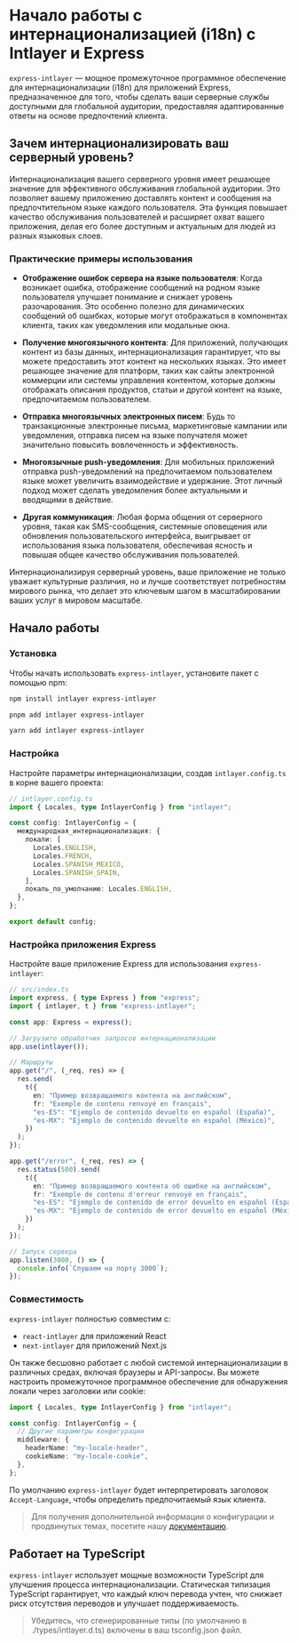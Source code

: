 # Начало работы с интернационализацией (i18n) с Intlayer и Express

`express-intlayer` — мощное промежуточное программное обеспечение для интернационализации (i18n) для приложений Express, предназначенное для того, чтобы сделать ваши серверные службы доступными для глобальной аудитории, предоставляя адаптированные ответы на основе предпочтений клиента.

## Зачем интернационализировать ваш серверный уровень?

Интернационализация вашего серверного уровня имеет решающее значение для эффективного обслуживания глобальной аудитории. Это позволяет вашему приложению доставлять контент и сообщения на предпочтительном языке каждого пользователя. Эта функция повышает качество обслуживания пользователей и расширяет охват вашего приложения, делая его более доступным и актуальным для людей из разных языковых слоев.

### Практические примеры использования

- **Отображение ошибок сервера на языке пользователя**: Когда возникает ошибка, отображение сообщений на родном языке пользователя улучшает понимание и снижает уровень разочарования. Это особенно полезно для динамических сообщений об ошибках, которые могут отображаться в компонентах клиента, таких как уведомления или модальные окна.

- **Получение многоязычного контента**: Для приложений, получающих контент из базы данных, интернационализация гарантирует, что вы можете предоставить этот контент на нескольких языках. Это имеет решающее значение для платформ, таких как сайты электронной коммерции или системы управления контентом, которые должны отображать описания продуктов, статьи и другой контент на языке, предпочитаемом пользователем.

- **Отправка многоязычных электронных писем**: Будь то транзакционные электронные письма, маркетинговые кампании или уведомления, отправка писем на языке получателя может значительно повысить вовлеченность и эффективность.

- **Многоязычные push-уведомления**: Для мобильных приложений отправка push-уведомлений на предпочитаемом пользователем языке может увеличить взаимодействие и удержание. Этот личный подход может сделать уведомления более актуальными и вводящими в действие.

- **Другая коммуникация**: Любая форма общения от серверного уровня, такая как SMS-сообщения, системные оповещения или обновления пользовательского интерфейса, выигрывает от использования языка пользователя, обеспечивая ясность и повышая общее качество обслуживания пользователей.

Интернационализируя серверный уровень, ваше приложение не только уважает культурные различия, но и лучше соответствует потребностям мирового рынка, что делает это ключевым шагом в масштабировании ваших услуг в мировом масштабе.

## Начало работы

### Установка

Чтобы начать использовать `express-intlayer`, установите пакет с помощью npm:

```bash
npm install intlayer express-intlayer
```

```bash
pnpm add intlayer express-intlayer
```

```bash
yarn add intlayer express-intlayer
```

### Настройка

Настройте параметры интернационализации, создав `intlayer.config.ts` в корне вашего проекта:

```typescript
// intlayer.config.ts
import { Locales, type IntlayerConfig } from "intlayer";

const config: IntlayerConfig = {
  международная_интернационализация: {
    локали: [
      Locales.ENGLISH,
      Locales.FRENCH,
      Locales.SPANISH_MEXICO,
      Locales.SPANISH_SPAIN,
    ],
    локаль_по_умолчанию: Locales.ENGLISH,
  },
};

export default config;
```

### Настройка приложения Express

Настройте ваше приложение Express для использования `express-intlayer`:

```typescript
// src/index.ts
import express, { type Express } from "express";
import { intlayer, t } from "express-intlayer";

const app: Express = express();

// Загрузите обработчик запросов интернационализации
app.use(intlayer());

// Маршруты
app.get("/", (_req, res) => {
  res.send(
    t({
      en: "Пример возвращаемого контента на английском",
      fr: "Exemple de contenu renvoyé en français",
      "es-ES": "Ejemplo de contenido devuelto en español (España)",
      "es-MX": "Ejemplo de contenido devuelto en español (México)",
    })
  );
});

app.get("/error", (_req, res) => {
  res.status(500).send(
    t({
      en: "Пример возвращаемого контента об ошибке на английском",
      fr: "Exemple de contenu d'erreur renvoyé en français",
      "es-ES": "Ejemplo de contenido de error devuelto en español (España)",
      "es-MX": "Ejemplo de contenido de error devuelto en español (México)",
    })
  );
});

// Запуск сервера
app.listen(3000, () => {
  console.info(`Слушаем на порту 3000`);
});
```

### Совместимость

`express-intlayer` полностью совместим с:

- `react-intlayer` для приложений React
- `next-intlayer` для приложений Next.js

Он также бесшовно работает с любой системой интернационализации в различных средах, включая браузеры и API-запросы. Вы можете настроить промежуточное программное обеспечение для обнаружения локали через заголовки или cookie:

```typescript
import { Locales, type IntlayerConfig } from "intlayer";

const config: IntlayerConfig = {
  // Другие параметры конфигурации
  middleware: {
    headerName: "my-locale-header",
    cookieName: "my-locale-cookie",
  },
};
```

По умолчанию `express-intlayer` будет интерпретировать заголовок `Accept-Language`, чтобы определить предпочитаемый язык клиента.

> Для получения дополнительной информации о конфигурации и продвинутых темах, посетите нашу [документацию](https://github.com/aymericzip/intlayer/blob/main/docs/ru/concept/configuration.md).

## Работает на TypeScript

`express-intlayer` использует мощные возможности TypeScript для улучшения процесса интернационализации. Статическая типизация TypeScript гарантирует, что каждый ключ перевода учтен, что снижает риск отсутствия переводов и улучшает поддерживаемость.

> Убедитесь, что сгенерированные типы (по умолчанию в ./types/intlayer.d.ts) включены в ваш tsconfig.json файл.
